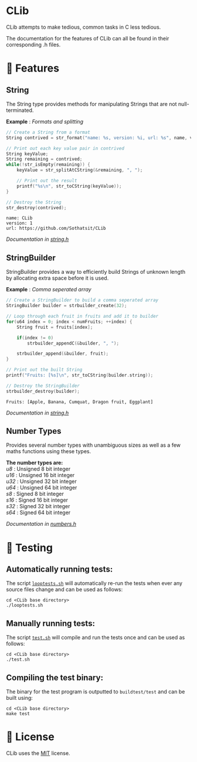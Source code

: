 # CLib
CLib attempts to make tedious, common tasks in C less tedious.

The documentation for the features of CLib can all be found in their corresponding .h files.



# :rocket: Features
## String
The String type provides methods for manipulating Strings that are not null-terminated.

**Example** : _Formats and splitting_
```C
// Create a String from a format
String contrived = str_format("name: %s, version: %i, url: %s", name, version, url);

// Print out each key value pair in contrived
String keyValue;
String remaining = contrived;
while(!str_isEmpty(remaining)) {
    keyValue = str_splitAtCString(&remaining, ", ");

    // Print out the result
    printf("%s\n", str_toCString(keyValue));
}

// Destroy the String
str_destroy(contrived);
```
```
name: CLib
version: 1
url: https://github.com/Sothatsit/CLib
```

_Documentation in [string.h](src/string.h#L63)_

## StringBuilder
StringBuilder provides a way to efficiently build Strings of unknown length by allocating extra space before it is used.

**Example** : _Comma seperated array_ <br />
```C
// Create a StringBuilder to build a comma seperated array
StringBuilder builder = strbuilder_create(32);

// Loop through each fruit in fruits and add it to builder
for(u64 index = 0; index < numFruits; ++index) {
    String fruit = fruits[index];

    if(index != 0)
        strbuilder_appendC(&builder, ", ");

    strbuilder_append(&builder, fruit);
}

// Print out the built String
printf("Fruits: [%s]\n", str_toCString(builder.string));

// Destroy the StringBuilder
strbuilder_destroy(builder);
```
```
Fruits: [Apple, Banana, Cumquat, Dragon fruit, Eggplant]
```

_Documentation in [string.h](src/string.h#L389)_

## Number Types
Provides several number types with unambiguous sizes as well as a few maths functions using these types.

**The number types are:** <br />
_u8_  : Unsigned 8 bit integer <br />
_u16_ : Unsigned 16 bit integer <br />
_u32_ : Unsigned 32 bit integer <br />
_u64_ : Unsigned 64 bit integer <br />
_s8_  : Signed 8 bit integer <br />
_s16_ : Signed 16 bit integer <br />
_s32_ : Signed 32 bit integer <br />
_s64_ : Signed 64 bit integer

_Documentation in [numbers.h](src/numbers.h)_



# :microscope: Testing
## Automatically running tests:
The script [`looptests.sh`](looptests.sh) will automatically re-run the tests when ever any source files change and can be used as follows:
```
cd <CLib base directory>
./looptests.sh
```

## Manually running tests:
The script [`test.sh`](test.sh) will compile and run the tests once and can be used as follows:
```
cd <CLib base directory>
./test.sh
```

## Compiling the test binary:
The binary for the test program is outputted to `buildtest/test` and can be built using:
```
cd <CLib base directory>
make test
```


# :book: License
CLib uses the [MIT](https://choosealicense.com/licenses/mit/) license.
